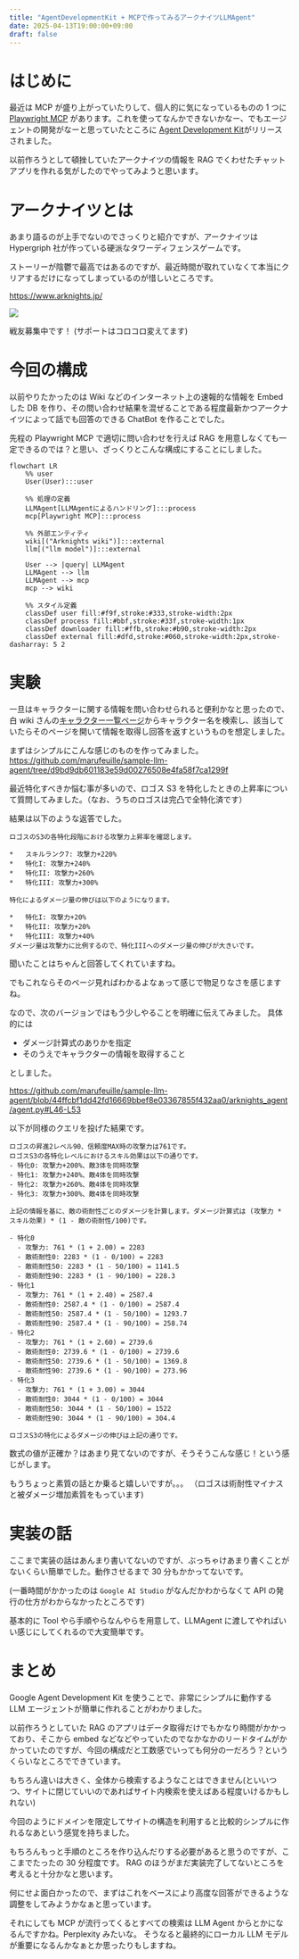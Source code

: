```yaml
---
title: "AgentDevelopmentKit + MCPで作ってみるアークナイツLLMAgent"
date: 2025-04-13T19:00:00+09:00
draft: false
---
```


# はじめに

最近は MCP が盛り上がっていたりして、個人的に気になっているものの 1 つに [Playwright MCP](https://github.com/microsoft/playwright-mcp) があります。これを使ってなんかできないかなー、でもエージェントの開発がなーと思っていたところに [Agent Development Kit](https://google.github.io/adk-docs/)がリリースされました。

以前作ろうとして頓挫していたアークナイツの情報を RAG でくわせたチャットアプリを作れる気がしたのでやってみようと思います。

# アークナイツとは

あまり語るのが上手でないのでさっくりと紹介ですが、アークナイツは Hypergriph 社が作っている硬派なタワーディフェンスゲームです。

ストーリーが陰鬱で最高ではあるのですが、最近時間が取れていなくて本当にクリアするだけになってしまっているのが惜しいところです。

https://www.arknights.jp/

![](prof.png)

戦友募集中です！
(サポートはコロコロ変えてます)

# 今回の構成

以前やりたかったのは Wiki などのインターネット上の速報的な情報を Embed した DB を作り、その問い合わせ結果を混ぜることである程度最新かつアークナイツによって話でも回答のできる ChatBot を作ることでした。

先程の Playwright MCP で適切に問い合わせを行えば RAG を用意しなくても一定できるのでは？と思い、ざっくりとこんな構成にすることにしました。

```mermaid
flowchart LR
    %% user
    User(User):::user

    %% 処理の定義
    LLMAgent[LLMAgentによるハンドリング]:::process
    mcp[Playwright MCP]:::process

    %% 外部エンティティ
    wiki[("Arknights wiki")]:::external
    llm[("llm model")]:::external

    User --> |query| LLMAgent
    LLMAgent --> llm
    LLMAgent --> mcp
    mcp --> wiki

    %% スタイル定義
    classDef user fill:#f9f,stroke:#333,stroke-width:2px
    classDef process fill:#bbf,stroke:#33f,stroke-width:1px
    classDef downloader fill:#ffb,stroke:#b90,stroke-width:2px
    classDef external fill:#dfd,stroke:#060,stroke-width:2px,stroke-dasharray: 5 2
```

# 実験

一旦はキャラクターに関する情報を問い合わせられると便利かなと思ったので、白 wiki さんの[キャラクター一覧ページ](https://arknights.wikiru.jp/?キャラクター一覧)からキャラクター名を検索し、該当していたらそのページを開いて情報を取得し回答を返すというものを想定しました。

まずはシンプルにこんな感じのものを作ってみました。
https://github.com/marufeuille/sample-llm-agent/tree/d9bd9db601183e59d00276508e4fa58f7ca1299f

最近特化すべきか悩む事が多いので、ロゴス S3 を特化したときの上昇率について質問してみました。（なお、うちのロゴスは完凸で全特化済です）

結果は以下のような返答でした。

```
ロゴスのS3の各特化段階における攻撃力上昇率を確認します。

*   スキルランク7: 攻撃力+220%
*   特化I: 攻撃力+240%
*   特化II: 攻撃力+260%
*   特化III: 攻撃力+300%

特化によるダメージ量の伸びは以下のようになります。

*   特化I: 攻撃力+20%
*   特化II: 攻撃力+20%
*   特化III: 攻撃力+40%
ダメージ量は攻撃力に比例するので、特化IIIへのダメージ量の伸びが大きいです。
```

聞いたことはちゃんと回答してくれていますね。

でもこれならそのページ見ればわかるよなぁって感じで物足りなさを感じますね。

なので、次のバージョンではもう少しやることを明確に伝えてみました。
具体的には

- ダメージ計算式のありかを指定
- そのうえでキャラクターの情報を取得すること

としました。

https://github.com/marufeuille/sample-llm-agent/blob/44ffcbf1dd42fd16669bbef8e03367855f432aa0/arknights_agent/agent.py#L46-L53

以下が同様のクエリを投げた結果です。

```
ロゴスの昇進2レベル90、信頼度MAX時の攻撃力は761です。
ロゴスS3の各特化レベルにおけるスキル効果は以下の通りです。
- 特化0: 攻撃力+200%、敵3体を同時攻撃
- 特化1: 攻撃力+240%、敵4体を同時攻撃
- 特化2: 攻撃力+260%、敵4体を同時攻撃
- 特化3: 攻撃力+300%、敵4体を同時攻撃

上記の情報を基に、敵の術耐性ごとのダメージを計算します。ダメージ計算式は (攻撃力 * スキル効果) * (1 - 敵の術耐性/100)です。

- 特化0
  - 攻撃力: 761 * (1 + 2.00) = 2283
  - 敵術耐性0: 2283 * (1 - 0/100) = 2283
  - 敵術耐性50: 2283 * (1 - 50/100) = 1141.5
  - 敵術耐性90: 2283 * (1 - 90/100) = 228.3
- 特化1
  - 攻撃力: 761 * (1 + 2.40) = 2587.4
  - 敵術耐性0: 2587.4 * (1 - 0/100) = 2587.4
  - 敵術耐性50: 2587.4 * (1 - 50/100) = 1293.7
  - 敵術耐性90: 2587.4 * (1 - 90/100) = 258.74
- 特化2
  - 攻撃力: 761 * (1 + 2.60) = 2739.6
  - 敵術耐性0: 2739.6 * (1 - 0/100) = 2739.6
  - 敵術耐性50: 2739.6 * (1 - 50/100) = 1369.8
  - 敵術耐性90: 2739.6 * (1 - 90/100) = 273.96
- 特化3
  - 攻撃力: 761 * (1 + 3.00) = 3044
  - 敵術耐性0: 3044 * (1 - 0/100) = 3044
  - 敵術耐性50: 3044 * (1 - 50/100) = 1522
  - 敵術耐性90: 3044 * (1 - 90/100) = 304.4

ロゴスS3の特化によるダメージの伸びは上記の通りです。
```

数式の値が正確か？はあまり見てないのですが、そうそうこんな感じ！という感じがします。

もうちょっと素質の話とか乗ると嬉しいですが。。。
（ロゴスは術耐性マイナスと被ダメージ増加素質をもっています)

# 実装の話

ここまで実装の話はあんまり書いてないのですが、ぶっちゃけあまり書くことがないくらい簡単でした。動作させるまで 30 分もかかってないです。

(一番時間がかかったのは `Google AI Studio` がなんだかわからなくて API の発行の仕方がわからなかったところです)

基本的に Tool やら手順やらなんやらを用意して、LLMAgent に渡してやればいい感じにしてくれるので大変簡単です。

# まとめ

Google Agent Development Kit を使うことで、非常にシンプルに動作する LLM エージェントが簡単に作れることがわかりました。

以前作ろうとしていた RAG のアプリはデータ取得だけでもかなり時間がかかっており、そこから embed などなどやっていたのでなかなかのリードタイムがかかっていたのですが、今回の構成だと工数感でいっても何分の一だろう？というくらいなところでできています。

もちろん違いは大きく、全体から検索するようなことはできません(といいつつ、サイトに閉じていいのであればサイト内検索を使えばある程度いけるかもしれない)

今回のようにドメインを限定してサイトの構造を利用すると比較的シンプルに作れるなあという感覚を持ちました。

もちろんもっと手順のところを作り込んだりする必要があると思うのですが、ここまでたったの 30 分程度です。
RAG のほうがまだ実装完了してないところを考えると十分かなと思います。

何にせよ面白かったので、まずはこれをベースにより高度な回答ができるような調整をしてみようかなぁと思っています。

それにしても MCP が流行ってくるとすべての検索は LLM Agent からとかになるんですかね。Perplexity みたいな。
そうなると最終的にローカル LLM モデルが重要になるんかなぁとか思ったりもしますね。
